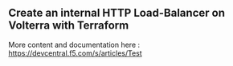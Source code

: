 ## Create an internal HTTP Load-Balancer on Volterra with Terraform

More content and documentation here : https://devcentral.f5.com/s/articles/Test
